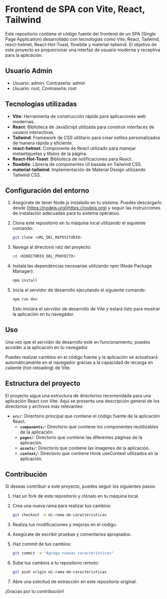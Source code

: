# Frontend de SPA con Vite, React, Tailwind

Este repositorio contiene el código fuente del frontend de un SPA (Single Page Application) desarrollado con tecnologías como Vite, React, Tailwind, react-helmet, React-Hot-Toast, flowbite y material-tailwind. El objetivo de este proyecto es proporcionar una interfaz de usuario moderna y receptiva para la aplicación.

## Usuario Admin

- Usuario: admin, Contraseña: admin
- Usuario: root, Contraseña: root

## Tecnologías utilizadas

- **Vite**: Herramienta de construcción rápida para aplicaciones web modernas.
- **React**: Biblioteca de JavaScript utilizada para construir interfaces de usuario interactivas.
- **Tailwind**: Framework de CSS utilitario para crear estilos personalizados de manera rápida y eficiente.
- **react-helmet**: Componente de React utilizado para manejar metaetiquetas y títulos de la página.
- **React-Hot-Toast**: Biblioteca de notificaciones para React.
- **flowbite**: Librería de componentes UI basada en Tailwind CSS.
- **material-tailwind**: Implementación de Material Design utilizando Tailwind CSS.

## Configuración del entorno

1. Asegúrate de tener Node.js instalado en tu sistema. Puedes descargarlo desde [https://nodejs.org](https://nodejs.org) y seguir las instrucciones de instalación adecuadas para tu sistema operativo.

2. Clona este repositorio en tu máquina local utilizando el siguiente comando:

   ```bash
   git clone <URL_DEL_REPOSITORIO>
   ```

3. Navega al directorio raíz del proyecto:

   ```bash
   cd <DIRECTORIO_DEL_PROYECTO>
   ```

4. Instala las dependencias necesarias utilizando npm (Node Package Manager):

   ```bash
   npm install
   ```

5. Inicia el servidor de desarrollo ejecutando el siguiente comando:

   ```bash
   npm run dev
   ```

   Esto iniciará el servidor de desarrollo de Vite y estará listo para mostrar la aplicación en tu navegador.

## Uso

Una vez que el servidor de desarrollo esté en funcionamiento, puedes acceder a la aplicación en tu navegador

Puedes realizar cambios en el código fuente y la aplicación se actualizará automáticamente en el navegador gracias a la capacidad de recarga en caliente (hot-reloading) de Vite.

## Estructura del proyecto

El proyecto sigue una estructura de directorios recomendada para una aplicación React con Vite. Aquí se presenta una descripción general de los directorios y archivos más relevantes:

- **`src/`**: Directorio principal que contiene el código fuente de la aplicación React.
  - **`components/`**: Directorio que contiene los componentes reutilizables de la aplicación.
  - **`pages/`**: Directorio que contiene las diferentes páginas de la aplicación.
  - **`assets/`**: Directorio que contiene las imagenes de la aplicación.
  - **`context/`**: Directorio que contiene Hook useContext utilizados en la aplicación.

## Contribución

Si deseas contribuir a este proyecto, puedes seguir los siguientes pasos:

1. Haz un fork de este repositorio y clónalo en tu máquina local.


2. Crea una nueva rama para realizar tus cambios:
   ```bash
   git checkout -b mi-rama-de-caracteristicas
   ```
3. Realiza tus modificaciones y mejoras en el código.
4. Asegúrate de escribir pruebas y comentarios apropiados.
5. Haz commit de tus cambios:
   ```bash
   git commit -m "Agrega nuevas características"
   ```
6. Sube tus cambios a tu repositorio remoto:
   ```bash
   git push origin mi-rama-de-caracteristicas
   ```
7. Abre una solicitud de extracción en este repositorio original.

¡Gracias por tu contribución!
